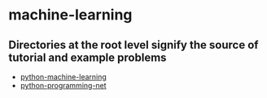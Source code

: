 # machine-learning

## Directories at the root level signify the source of tutorial and example problems

- [python-machine-learning](https://github.com/scostello/machine-learning/python-machine-learning)
- [python-programming-net](https://github.com/scostello/machine-learning/python-programming-net)